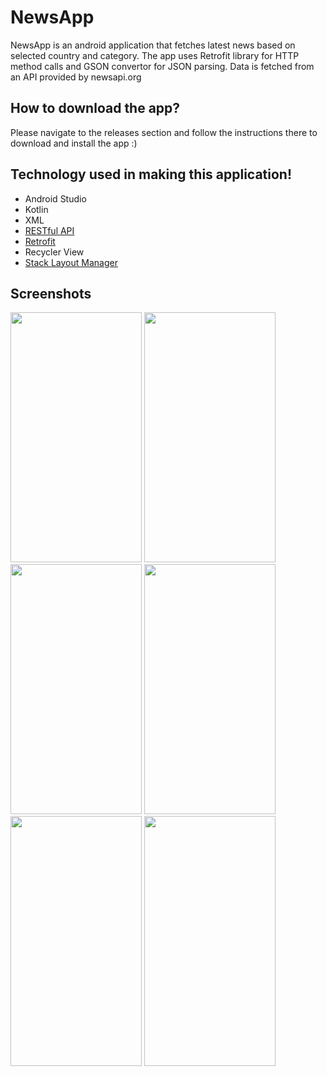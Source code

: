 # NewsApp
NewsApp is an android application that fetches latest news based on selected country and category. The app uses Retrofit library for HTTP method calls and GSON convertor for JSON parsing. Data is fetched from an API provided by newsapi.org

## How to download the app?
Please navigate to the releases section and follow the instructions there to download and install the app :)

## Technology used in making this application!

* Android Studio
* Kotlin
* XML
* [RESTful API](https://newsapi.org/)
* [Retrofit](https://square.github.io/retrofit/)
* Recycler View
* [Stack Layout Manager](https://github.com/LittleMango/StackLayoutManager)

## Screenshots

<img src="https://user-images.githubusercontent.com/55145996/132989000-7e04d0bf-fc3a-49f0-b9c5-98ea13216da0.jpg" width="210" height="400">   <img src="https://user-images.githubusercontent.com/55145996/132989003-c2225d08-1b7c-496f-9422-6f9fb5b0e342.jpg" width="210" height="400">    <img src="https://user-images.githubusercontent.com/55145996/132989004-27851a52-4ddb-4792-a854-f059323006fc.jpg" width="210" height="400">  <img src="https://user-images.githubusercontent.com/55145996/132989005-eeb8560e-4120-4481-ae8c-3c57c67fd309.jpg" width="210" height="400">    <img src="https://user-images.githubusercontent.com/55145996/132989007-15e3a83a-3d5d-4548-bdad-22ccd01ec25c.jpg" width="210" height="400">   <img src="https://user-images.githubusercontent.com/55145996/132989009-b6755ef2-517b-4482-8b35-851acfa020c9.jpg" width="210" height="400">

